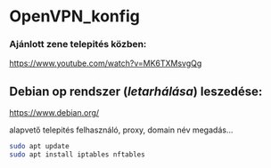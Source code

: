 # OpenVPN_konfig
### Ajánlott zene telepités közben:

https://www.youtube.com/watch?v=MK6TXMsvgQg

## Debian op rendszer (*letarhálása*) leszedése:

https://www.debian.org/

alapvető telepités felhasználó, proxy, domain név megadás...

```bash
sudo apt update
sudo apt install iptables nftables
```

